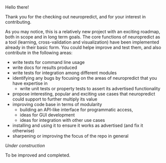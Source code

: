 Hello there! 

Thank you for the checking out neuropredict, and for your interest in contributing. 

As you may notice, this is a relatively new project with an exciting roadmap, both in scope and in long term goals. The core functions of neuropredict as a tool (learning, cross-validation and visualization) have been implemented already in their basic form. You could helpe improve and test them, and also contribute in the following areas:
 * write tests for command line usage
 * write docs for results produced
 * write tests for integration among different modules
 * identifying any bugs by focusing on the areas of neuropredict that you have expertise in 
    * write unit tests or property tests to assert its advertised functionality
 * propose interesting, popular and exciting use cases that neuropredict could support to further multiply its value
 * improving code base in terms of modularity
   * building an API-like interface for programmatic access, 
   * ideas for GUI development
   * ideas for integration with other use cases
 * installing and using it to ensure it works as advertised (and fix it otherwise)
 * sharpening or improving the focus of the repo in general
 
 
 *Under construction*
 
 
 To be improved and completed.
